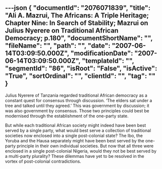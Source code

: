 ---json
{
  "documentId": "2076071839",
  "title": "Ali A. Mazrui, The Africans: A Triple Heritage; Chapter Nine: In Search of Stability; Mazrui on Julius Nyerere on Traditional African Democracy; p.180",
  "documentShortName": "",
  "fileName": "",
  "path": "",
  "date": "2007-06-14T03:09:50.000Z",
  "modificationDate": "2007-06-14T03:09:50.000Z",
  "templateId": "",
  "segmentId": "86",
  "isRoot": "False",
  "isActive": "True",
  "sortOrdinal": "",
  "clientId": "",
  "tag": ""
}
---

Julius Nyerere of Tanzania regarded traditional African democracy as a constant quest for consensus through discussion. ‘The elders sat under a tree and talked until they agreed.’ This was government by discussion; it was also government by consensus. Those two principles could best be modernised through the establishment of the one-party state.

But while each traditional African society might indeed have been best served by a single party, what would best serve a collection of traditional societies now enclosed into a single post-colonial state? The Ibo, the Yoruba and the Hausa separately might have been best served by the one-party principle in their own individual societies. But now that all three were enclosed in a single post-colonial Nigeria, would they not be best served by a multi-party plurality? These dilemmas have yet to be resolved in the vortex of post-colonial contradictions.
